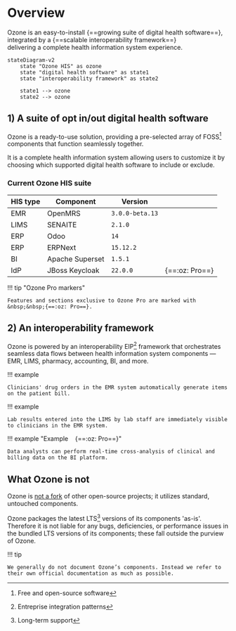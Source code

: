 # Overview

Ozone is an easy-to-install {==growing suite of digital health software==},
<br/>integrated by a {==scalable interoperability framework==}
<br/>delivering a complete health information system experience.

``` mermaid
stateDiagram-v2
    state "Ozone HIS" as ozone
    state "digital health software" as state1
    state "interoperability framework" as state2

    state1 --> ozone
    state2 --> ozone
```

## 1) A suite of opt in/out digital health software

Ozone is a ready-to-use solution, providing a pre-selected array of FOSS[^foss] components that function seamlessly together.

It is a complete health information system allowing users to customize it by choosing which supported digital health software to include or exclude.

[^foss]:  Free and open-source software

### Current Ozone HIS suite

| **HIS type** | **Component**   | **Version**     |                |
|--------------|-----------------|-----------------|----------------|
| EMR          | OpenMRS         | `3.0.0-beta.13` |                |
| LIMS         | SENAITE         | `2.1.0`         |                |
| ERP          | Odoo            | `14`            |                |
| ERP          | ERPNext         | `15.12.2`       |                |
| BI           | Apache Superset | `1.5.1`         |                |
| IdP          | JBoss Keycloak  | `22.0.0`        | {==:oz: Pro==} |

!!! tip "Ozone Pro markers"

    Features and sections exclusive to Ozone Pro are marked with &nbsp;&nbsp;{==:oz: Pro==}.

## 2) An interoperability framework

Ozone is powered by an interoperability EIP[^eip] framework that orchestrates seamless data flows between health information system components — EMR, LIMS, pharmacy, accounting, BI, and more.

[^eip]: Entreprise integration patterns

!!! example

    Clinicians' drug orders in the EMR system automatically generate items on the patient bill.

!!! example
    
    Lab results entered into the LIMS by lab staff are immediately visible to clinicians in the EMR system.

!!! example "Example &nbsp;&nbsp; {==:oz: Pro==}"

    Data analysts can perform real-time cross-analysis of clinical and billing data on the BI platform.

## What Ozone is not

Ozone is <u>not a fork</u> of other open-source projects; it utilizes standard, untouched components.

[^lts]: Long-term support

Ozone packages the latest LTS[^lts] versions of its components 'as-is'. Therefore it is not liable for any bugs, deficiencies, or performance issues in the bundled LTS versions of its components; these fall outside the purview of Ozone.

!!! tip

    We generally do not document Ozone’s components. Instead we refer to their own official documentation as much as possible.
